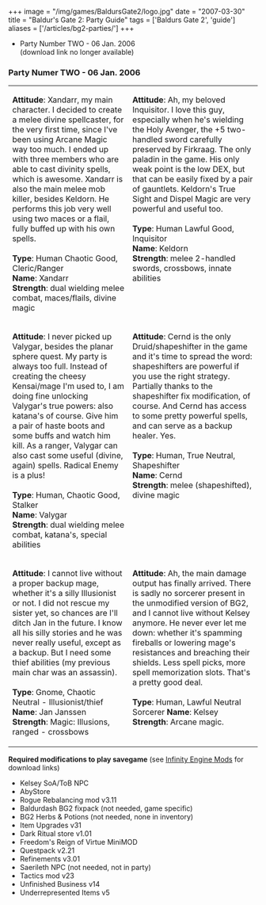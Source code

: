 +++
image = "/img/games/BaldursGate2/logo.jpg"
date = "2007-03-30"
title = "Baldur's Gate 2: Party Guide"
tags = ['Baldurs Gate 2', 'guide']
aliases = ['/articles/bg2-parties/']
+++

<ul><li>Party Number TWO</a> - 06 Jan. 2006
<div class='indent'>(download link no longer available)
</div></li></ul><div class='vspace'></div><h3>Party Numer TWO - 06 Jan. 2006</h3>
<div class='vspace'></div>
<table border='0' cellpadding='10' cellspacing='20' ><tr><td  valign='top'>
<div><span class='lfloat'> <img src='/img/games/BaldursGate2/xandarr.jpg' alt='' title='' /></span></div>
<p><strong>Attitude</strong>: Xandarr, my main character. I decided to create a melee divine spellcaster, for the very first time, since I've been using Arcane Magic way too much. I ended up with three members who are able to cast divinity spells, which is awesome. Xandarr is also the main melee mob killer, besides Keldorn. He performs this job very well using two maces or a flail, fully buffed up with his own spells.<br /><br /><strong>Type</strong>: Human Chaotic Good, Cleric/Ranger <br /><strong>Name</strong>: Xandarr<br /><strong>Strength</strong>: dual wielding melee combat, maces/flails, divine magic
</p></td><td  valign='top'>
<div><span class='lfloat'> <img src='/img/games/BaldursGate2/keldorn.jpg' alt='' title='' /></span></div>
<p><strong>Attitude</strong>: Ah, my beloved Inquisitor. I love this guy, especially when he's wielding the Holy Avenger, the +5 two-handled sword carefully preserved by Firkraag. The only paladin in the game. His only weak point is the low DEX, but that can be easily fixed by a pair of gauntlets. Keldorn's True Sight and Dispel Magic are very powerful and useful too.<br /><br /><strong>Type</strong>: Human Lawful Good, Inquisitor <br /><strong>Name</strong>: Keldorn<br /><strong>Strength</strong>: melee 2-handled swords, crossbows, innate abilities
</p></td></tr><tr><td  valign='top'>
<div><span class='lfloat'> <img src='/img/games/BaldursGate2/valygar.jpg' alt='' title='' /></span></div>
<p><strong>Attitude</strong>: I never picked up Valygar, besides the planar sphere quest. My party is always too full. Instead of creating the cheesy Kensai/mage I'm used to, I am doing fine unlocking Valygar's true powers: also katana's of course. Give him a pair of haste boots and some buffs and watch him kill. As a ranger, Valygar can also cast some useful (divine, again) spells. Radical Enemy is a plus!<br /><br /><strong>Type</strong>: Human, Chaotic Good, Stalker <br /><strong>Name</strong>: Valygar<br /><strong>Strength</strong>: dual wielding melee combat, katana's, special abilities
</p></td><td  valign='top'>
<div><span class='lfloat'> <img src='/img/games/BaldursGate2/cernd.jpg' alt='' title='' /></span></div>
<p><strong>Attitude</strong>: Cernd is the only Druid/shapeshifter in the game and it's time to spread the word: shapeshifters are powerful if you use the right strategy. Partially thanks to the shapeshifter fix modification, of course. And Cernd has access to some pretty powerful spells, and can serve as a backup healer. Yes. <br /><br /><strong>Type</strong>: Human, True Neutral, Shapeshifter<br /><strong>Name</strong>: Cernd<br /><strong>Strength</strong>: melee (shapeshifted), divine magic
</p></td></tr><tr><td  valign='top'>
<div><span class='lfloat'> <img src='/img/games/BaldursGate2/jan.jpg' alt='' title='' /></span></div>
<p><strong>Attitude</strong>: I cannot live without a proper backup mage, whether it's a silly Illusionist or not. I did not rescue my sister yet, so chances are I'll ditch Jan in the future. I know all his silly stories and he was never really useful, except as a backup. But I need some thief abilities (my previous main char was an assassin).<br /><br /><strong>Type</strong>: Gnome, Chaotic Neutral - Illusionist/thief<br /><strong>Name</strong>: Jan Janssen<br /><strong>Strength</strong>: Magic: Illusions, ranged - crossbows
</p></td><td  valign='top'>
<div><span class='lfloat'> <img src='/img/games/BaldursGate2/kelsey.jpg' alt='' title='' /></span></div>
<p><strong>Attitude</strong>: Ah, the main damage output has finally arrived. There is sadly no sorcerer present in the unmodified version of <span class='wikiword'>BG2</span>, and I cannot live without Kelsey anymore. He never ever let me down: whether it's spamming fireballs or lowering mage's resistances and breaching their shields. Less spell picks, more spell memorization slots. That's a pretty good deal.<br /><br /><strong>Type</strong>: Human, Lawful Neutral Sorcerer
<strong>Name</strong>: Kelsey<br /><strong>Strength</strong>: Arcane magic.
</p></td></tr></table>
<p class='vspace'><strong>Required modifications to play savegame</strong> (see <a class='wikilink' href='/articles/bg2-mods/'>Infinity Engine Mods</a> for download links)
</p><ul><li>Kelsey <span class='wikiword'>SoA/ToB</span> NPC
</li><li><span class='wikiword'>AbyStore</span> 
</li><li>Rogue Rebalancing mod v3.11
</li><li>Baldurdash <span class='wikiword'>BG2</span> fixpack (not needed, game specific)
</li><li><span class='wikiword'>BG2</span> Herbs &amp; Potions (not needed, none in inventory)
</li><li>Item Upgrades v31
</li><li>Dark Ritual store v1.01
</li><li>Freedom's Reign of Virtue <span class='wikiword'>MiniMOD</span>
</li><li>Questpack v2.21
</li><li>Refinements v3.01
</li><li>Saerileth NPC (not needed, not in party)
</li><li>Tactics mod v23
</li><li>Unfinished Business v14
</li><li>Underrepresented Items v5
</li></ul><p class='vspace'>&nbsp;
&nbsp;
</p>